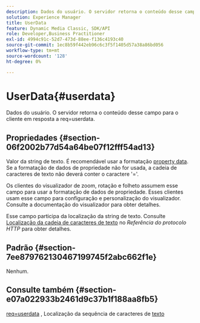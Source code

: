 ```yaml
---
description: Dados do usuário. O servidor retorna o conteúdo desse campo para o cliente em resposta a req=userdata.
solution: Experience Manager
title: UserData
feature: Dynamic Media Classic, SDK/API
role: Developer,Business Practitioner
exl-id: 4994c91c-52d7-473d-88ee-f136c4193c40
source-git-commit: 1ec8b59f442eb96c6c3f5f1405d57a38a86bd056
workflow-type: tm+mt
source-wordcount: '128'
ht-degree: 0%

---
```


# UserData{#userdata}

Dados do usuário. O servidor retorna o conteúdo desse campo para o cliente em resposta a req=userdata.

## Propriedades {#section-06f2002b77d54a64be07f12fff54ad13}

Valor da string de texto. É recomendável usar a formatação [property data](/help/aem-is-ir-api/is-api/image-catalog/image-serving-api-ref/c-image-catalog-reference/c-overview/c-common-data-types/r-property-data.md). Se a formatação de dados de propriedade não for usada, a cadeia de caracteres de texto não deverá conter o caractere &#39;=&#39;.

Os clientes do visualizador de zoom, rotação e folheto assumem esse campo para usar a formatação de dados de propriedade. Esses clientes usam esse campo para configuração e personalização do visualizador. Consulte a documentação do visualizador para obter detalhes.

Esse campo participa da localização da string de texto. Consulte [Localização da cadeia de caracteres de texto](/help/aem-is-ir-api/is-api/http-ref/image-serving-api-ref/c-http-protocol-reference/c-syntax-and-features/r-text-string-localization.md) no *Referência do protocolo HTTP* para obter detalhes.

## Padrão {#section-7ee879762130467199745f2abc662f1e}

Nenhum.

## Consulte também {#section-e07a022933b2461d9c37b1f188aa8fb5}

[req=userdata](/help/aem-is-ir-api/is-api/http-ref/image-serving-api-ref/c-http-protocol-reference/c-command-reference/r-req/r-req.md) , Localização da sequência de caracteres de  [texto](/help/aem-is-ir-api/is-api/http-ref/image-serving-api-ref/c-http-protocol-reference/c-syntax-and-features/r-text-string-localization.md)
